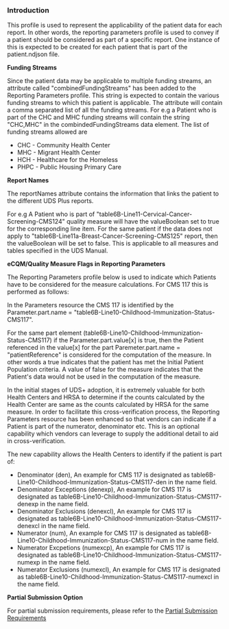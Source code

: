 

### Introduction

This profile is used to represent the applicability of the patient data for each report. In other words, the reporting parameters profile is used to convey if a patient should be considered as part of a specific report. One instance of this is expected to be created for each patient that is part of the patient.ndjson file.

**Funding Streams**

Since the patient data may be applicable to multiple funding streams, an attribute called "combinedFundingStreams" has been added to the Reporting Parameters profile. This string is expected to contain the various funding streams to which this patient is applicable. The attribute will contain a comma separated list of all the funding streams. For e.g a Patient who is part of the CHC and MHC funding streams will contain the string "CHC,MHC" in the combindedFundingStreams data element. The list of funding streams allowed are 

* CHC - Community Health Center  
* MHC - Migrant Health Center 
* HCH - Healthcare for the Homeless
* PHPC - Public Housing Primary Care

**Report Names**

The reportNames attribute contains the information that links the patient to the different UDS Plus reports. 

For e.g A Patient who is part of "table6B-Line11-Cervical-Cancer-Screening-CMS124" quality measure will have the valueBoolean set to true for the corresponding line item. For the same patient if the data does not apply to "table6B-Line11a-Breast-Cancer-Screening-CMS125" report, then the valueBoolean will be set to false. This is applicable to all measures and tables specified in the UDS Manual.


**eCQM/Quality Measure Flags in Reporting Parameters** 

The Reporting Parameters profile below is used to indicate which Patients have to be considered for the measure calculations. For CMS 117 this is performed as follows:

In the Parameters resource the CMS 117 is identified by the Parameter.part.name = "table6B-Line10-Childhood-Immunization-Status-CMS117".

For the same part element (table6B-Line10-Childhood-Immunization-Status-CMS117) if the Parameter.part.value[x] is true, then the Patient referenced in the value[x] for the part Paremeter.part.name = "patientReference" is considered for the computation of the measure. In other words a true indicates that the patient has met the Initial Patient Population criteria. A value of false for the measure indicates that the Patient's data would not be used in the computation of the measure. 

In the initial stages of UDS+ adoption, it is extremely valuable for both Health Centers and HRSA to determine if the counts calculated by the Health Center are same as the counts calculated by HRSA for the same measure. In order to facilitate this cross-verification process, the Reporting Parameters resource has been enhanced so that vendors can indicate if a Patient is part of the numerator, denominator etc. This is an optional capability which vendors can leverage to supply the additional detail to aid in cross-verification. 

The new capability allows the Health Centers to identify if the patient is part of:

* Denominator (den), An example for CMS 117 is designated as table6B-Line10-Childhood-Immunization-Status-CMS117-den in the name field.
* Denominator Exceptions (denexp),  An example for CMS 117 is designated as table6B-Line10-Childhood-Immunization-Status-CMS117-denexp in the name field.
* Denominator Exclusions (denexcl),   An example for CMS 117 is designated as table6B-Line10-Childhood-Immunization-Status-CMS117-denexcl in the name field.
* Numerator (num),  An example for CMS 117 is designated as table6B-Line10-Childhood-Immunization-Status-CMS117-num in the name field.
* Numerator Excpetions (numexcp),  An example for CMS 117 is designated as table6B-Line10-Childhood-Immunization-Status-CMS117-numexp in the name field.
* Numerator Exclusions (numexcl),  An example for CMS 117 is designated as table6B-Line10-Childhood-Immunization-Status-CMS117-numexcl in the name field.




**Partial Submission Option**

For partial submission requirements, please refer to the [Partial Submission Requirements](spec.html#data-submitter-requirements)


